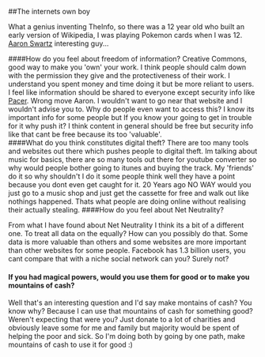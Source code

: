 ##The internets own boy

What a genius inventing TheInfo, so there was a 12 year old who built an early version of Wikipedia, I was playing Pokemon cards when I was 12. [Aaron Swartz](http://www.aaronsw.com) interesting guy...

####How do you feel about freedom of information? 
Creative Commons, good way to make you 'own' your work. I think people should calm down with the permission they give and the protectiveness of their work. I understand you spent money and time doing it but be more reliant to users. I feel like information should be shared to everyone except security info like [Pacer](https://www.pacer.gov). Wrong move Aaron. I wouldn't want to go near that website and I wouldn't advise you to. Why do people even want to access this? I know its important info for some people but If you know your going to get in trouble for it why push it? I think content in general should be free but security info like that cant be free because its too 'valuable'.   
####What do you think constitutes digital theft? 
There are too many tools and websites out there which pushes people to digital theft. Im talking about music for basics, there are so many tools out there for youtube converter so why would people bother going to itunes and buying the track. My 'friends' do it so why shouldn't I do it some people think well they have a point because you dont even get caught for it. 20 Years ago NO WAY would you just go to a music shop and just get the cassette for free and walk out like nothings happened. Thats what people are doing online without realising their actually stealing. 
####How do you feel about Net Neutrality?

From what I have found about Net Neutrality I think its a bit of a different one. To treat all data on the equally? How can you possibly do that. Some data is more valuable than others and some websites are more important than other websites for some people. Facebook has 1.3 billion users, you cant compare that with a niche social network can you? Surely not? 
#### If you had magical powers, would you use them for good or to make you mountains of cash?
Well that's an interesting question and I'd say make montains of cash? You know why? Because I can use that mountains of cash for something good? Weren't expecting that were you? Just donate to a lot of charities and obviously leave some for me and family but majority would be spent of helping the poor and sick. So I'm doing both by going by one path, make mountains of cash to use it for good :)
